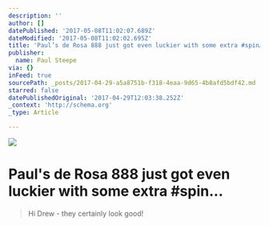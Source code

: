 ```yaml
---
description: ''
author: []
datePublished: '2017-05-08T11:02:07.689Z'
dateModified: '2017-05-08T11:02:02.695Z'
title: 'Paul’s de Rosa 888 just got even luckier with some extra #spin…'
publisher:
  name: Paul Steepe
via: {}
inFeed: true
sourcePath: _posts/2017-04-29-a5a8751b-f318-4eaa-9d65-4b8afd5bdf42.md
starred: false
datePublishedOriginal: '2017-04-29T12:03:38.252Z'
_context: 'http://schema.org'
_type: Article

---
```

![](https://the-grid-user-content.s3-us-west-2.amazonaws.com/995f3a2b-5b17-4f95-be23-aa0eec9a1c4f.jpg)

# Paul's de Rosa 888 just got even luckier with some extra \#spin...

> Hi Drew - they certainly look good!